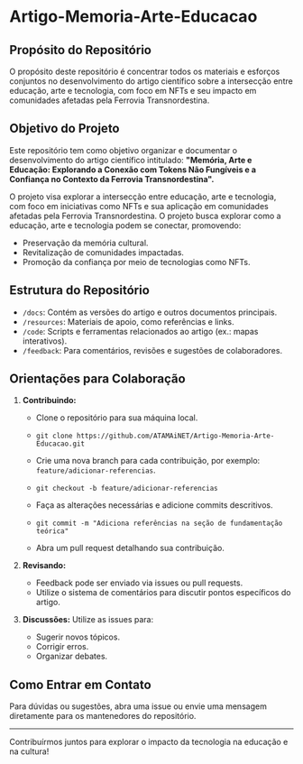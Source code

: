 # Artigo-Memoria-Arte-Educacao
## Propósito do Repositório
O propósito deste repositório é concentrar todos os materiais e esforços conjuntos no desenvolvimento do artigo científico sobre a intersecção entre educação, arte e tecnologia, com foco em NFTs e seu impacto em comunidades afetadas pela Ferrovia Transnordestina.

## Objetivo do Projeto
Este repositório tem como objetivo organizar e documentar o desenvolvimento do artigo científico intitulado:
**"Memória, Arte e Educação: Explorando a Conexão com Tokens Não Fungíveis e a Confiança no Contexto da Ferrovia Transnordestina".**

O projeto visa explorar a intersecção entre educação, arte e tecnologia, com foco em iniciativas como NFTs e sua aplicação em comunidades afetadas pela Ferrovia Transnordestina. O projeto busca explorar como a educação, arte e tecnologia podem se conectar, promovendo:

- Preservação da memória cultural.
- Revitalização de comunidades impactadas.
- Promoção da confiança por meio de tecnologias como NFTs.

## Estrutura do Repositório
- `/docs`: Contém as versões do artigo e outros documentos principais.
- `/resources`: Materiais de apoio, como referências e links.
- `/code`: Scripts e ferramentas relacionados ao artigo (ex.: mapas interativos).
- `/feedback`: Para comentários, revisões e sugestões de colaboradores.

## Orientações para Colaboração
1. **Contribuindo:**
   - Clone o repositório para sua máquina local.
   - ```git clone https://github.com/ATAMAiNET/Artigo-Memoria-Arte-Educacao.git```

   - Crie uma nova branch para cada contribuição, por exemplo: `feature/adicionar-referencias`.
   - ```git checkout -b feature/adicionar-referencias```

   - Faça as alterações necessárias e adicione commits descritivos.
   - ```git commit -m "Adiciona referências na seção de fundamentação teórica"```

   - Abra um pull request detalhando sua contribuição.

2. **Revisando:**
   - Feedback pode ser enviado via issues ou pull requests.
   - Utilize o sistema de comentários para discutir pontos específicos do artigo.

3. **Discussões:**
   Utilize as issues para:
   - Sugerir novos tópicos.
   - Corrigir erros.
   - Organizar debates.

## Como Entrar em Contato
Para dúvidas ou sugestões, abra uma issue ou envie uma mensagem diretamente para os mantenedores do repositório.

---

Contribuírmos juntos para explorar o impacto da tecnologia na educação e na cultura!
